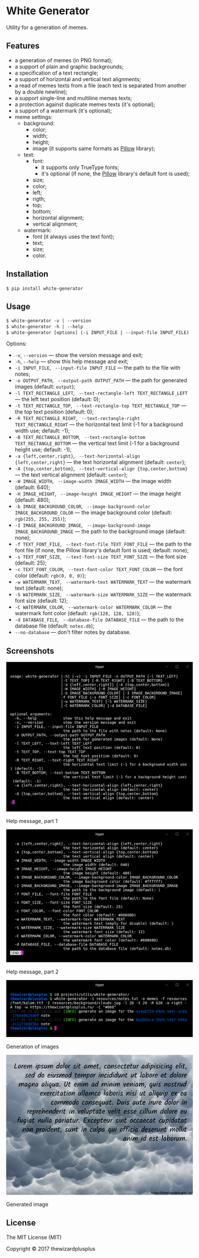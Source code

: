# White Generator

Utility for a generation of memes.

## Features

* a generation of memes (in PNG format);
* a support of plain and graphic backgrounds;
* a specification of a text rectangle;
* a support of horizontal and vertical text alignments;
* a read of memes texts from a file (each text is separated from another by a double newline);
* a support single-line and multiline memes texts;
* a protection against duplicate memes texts (it's optional);
* a support of a watermark (it's optional);
* meme settings:
    * background:
        * color;
        * width;
        * height;
        * image (it supports same formats as [Pillow](http://python-pillow.org/) library);
    * text:
        * font:
            * it supports only TrueType fonts;
            * it's optional (if none, the [Pillow](http://python-pillow.org/) library's default font is used);
        * size;
        * color;
        * left;
        * rigth;
        * top;
        * bottom;
        * horizontal alignment;
        * vertical alignment;
    * watermark:
        * font (it always uses the text font);
        * text;
        * size;
        * color.

## Installation

```
$ pip install white-generator
```

## Usage

```
$ white-generator -v | --version
$ white-generator -h | --help
$ white-generator [options] (-i INPUT_FILE | --input-file INPUT_FILE)
```

Options:

* `-v`, `--version` &mdash; show the version message and exit;
* `-h`, `--help` &mdash; show this help message and exit;
* `-i INPUT_FILE`, ` --input-file INPUT_FILE` &mdash; the path to the file with notes;
* `-o OUTPUT_PATH`, ` --output-path OUTPUT_PATH` &mdash; the path for generated images (default: `output`);
* `-l TEXT_RECTANGLE_LEFT`, ` --text-rectangle-left TEXT_RECTANGLE_LEFT` &mdash; the left text position (default: 0);
* `-t TEXT_RECTANGLE_TOP`, ` --text-rectangle-top TEXT_RECTANGLE_TOP` &mdash; the top text position (default: 0);
* `-R TEXT_RECTANGLE_RIGHT`, ` --text-rectangle-right TEXT_RECTANGLE_RIGHT` &mdash; the horizontal text limit (-1 for a background width use; default: -1);
* `-B TEXT_RECTANGLE_BOTTOM`, ` --text-rectangle-bottom TEXT_RECTANGLE_BOTTOM` &mdash; the vertical text limit (-1 for a background height use; default: -1);
* `-a {left,center,right}`, ` --text-horizontal-align {left,center,right}` &mdash; the text horizontal alignment (default: `center`);
* `-A {top,center,bottom}`, ` --text-vertical-align {top,center,bottom}` &mdash; the text vertical alignment (default: `center`);
* `-W IMAGE_WIDTH`, ` --image-width IMAGE_WIDTH` &mdash; the image width (default: 640);
* `-H IMAGE_HEIGHT`, ` --image-height IMAGE_HEIGHT` &mdash; the image height (default: 480);
* `-b IMAGE_BACKGROUND_COLOR`, ` --image-background-color IMAGE_BACKGROUND_COLOR` &mdash; the image background color (default: `rgb(255, 255, 255)`);
* `-I IMAGE_BACKGROUND_IMAGE`, ` --image-background-image IMAGE_BACKGROUND_IMAGE` &mdash; the path to the background image (default: none);
* `-f TEXT_FONT_FILE`, ` --text-font-file TEXT_FONT_FILE` &mdash; the path to the font file (if none, the Pillow library's default font is used; default: none);
* `-s TEXT_FONT_SIZE`, ` --text-font-size TEXT_FONT_SIZE` &mdash; the font size (default: 25);
* `-c TEXT_FONT_COLOR`, ` --text-font-color TEXT_FONT_COLOR` &mdash; the font color (default: `rgb(0, 0, 0)`);
* `-w WATERMARK_TEXT`, ` --watermark-text WATERMARK_TEXT` &mdash; the watermark text (default: none);
* `-S WATERMARK_SIZE`, ` --watermark-size WATERMARK_SIZE` &mdash; the watermark font size (default: 12);
* `-C WATERMARK_COLOR`, ` --watermark-color WATERMARK_COLOR` &mdash; the watermark font color (default: `rgb(128, 128, 128)`);
* `-d DATABASE_FILE`, ` --database-file DATABASE_FILE` &mdash; the path to the database file (default: `notes.db`);
* `--no-database` &mdash; don't filter notes by database.

## Screenshots

![Help message, part 1](screenshots/screenshot_01.png)

Help message, part 1

![Help message, part 2](screenshots/screenshot_02.png)

Help message, part 2

![Generation of images](screenshots/screenshot_03.png)

Generation of images

![Generated image](screenshots/screenshot_04.png)

Generated image

## License

The MIT License (MIT)

Copyright &copy; 2017 thewizardplusplus
